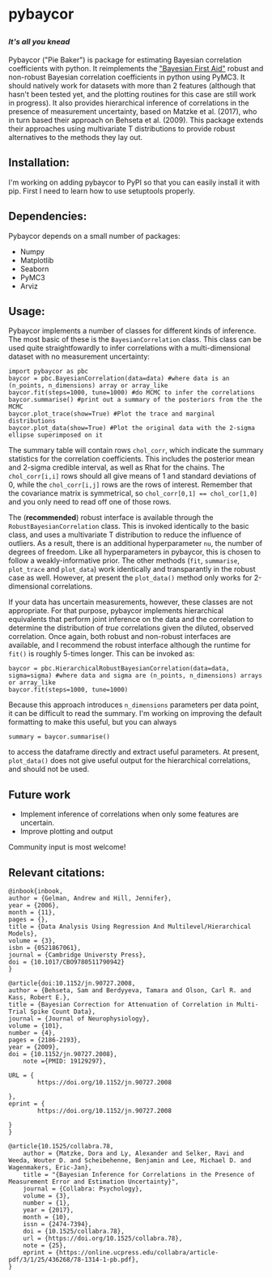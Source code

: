 # pybaycor 
<sub><sup>*It's all you knead*</sup></sub>
---

Pybaycor ("Pie Baker") is package for estimating Bayesian correlation coefficients with python. It reimplements the ["Bayesian First Aid"](http://www.sumsar.net/blog/2014/03/bayesian-first-aid-pearson-correlation-test/) robust and non-robust Bayesian correlation coefficients in python using PyMC3. It should natively work for datasets with more than 2 features (although that hasn't been tested yet, and the plotting routines for this case are still work in progress). It also provides hierarchical inference of correlations in the presence of measurement uncertainty, based on Matzke et al. (2017), who in turn based their approach on Behseta et al. (2009). This package extends their approaches using multivariate T distributions to provide robust alternatives to the methods they lay out.

## Installation:

I'm working on adding pybaycor to PyPI so that you can easily install it with pip. First I need to learn how to use setuptools properly.

## Dependencies:

Pybaycor depends on a small number of packages:

* Numpy
* Matplotlib
* Seaborn
* PyMC3
* Arviz

## Usage:

Pybaycor implements a number of classes for different kinds of inference. The most basic of these is the `BayesianCorrelation` class. This class can be used quite straightfowardly to infer correlations with a multi-dimensional dataset with no measurement uncertainty:

    import pybaycor as pbc
    baycor = pbc.BayesianCorrelation(data=data) #where data is an (n_points, n_dimensions) array or array_like
    baycor.fit(steps=1000, tune=1000) #do MCMC to infer the correlations
    baycor.summarise() #print out a summary of the posteriors from the the MCMC
    baycor.plot_trace(show=True) #Plot the trace and marginal distributions
    baycor.plot_data(show=True) #Plot the original data with the 2-sigma ellipse superimposed on it
    
The summary table will contain rows `chol_corr`, which indicate the summary statistics for the correlation coefficients. This includes the posterior mean and 2-sigma credible interval, as well as Rhat for the chains. The `chol_corr[i,i]` rows should all give means of 1 and standard deviations of 0, while the `chol_corr[i,j]` rows are the rows of interest. Remember that the covariance matrix is symmetrical, so `chol_corr[0,1] == chol_cor[1,0]` and you only need to read off one of those rows.

The (**recommended**) robust interface is available through the `RobustBayesianCorrelation` class. This is invoked identically to the basic class, and uses a multivariate T distribution to reduce the influence of outliers. As a result, there is an additional hyperparameter `nu`, the number of degrees of freedom. Like all hyperparameters in pybaycor, this is chosen to follow a weakly-informative prior. The other methods (`fit`, `summarise`, `plot_trace` and `plot_data`) work identically and transparantly in the robust case as well. However, at present the `plot_data()` method only works for 2-dimensional correlations.

If your data has uncertain measurements, however, these classes are not appropriate. For that purpose, pybaycor implements hierarchical equivalents that perform joint inference on the data and the correlation to determine the distribution of *true* correlations given the diluted, observed correlation. Once again, both robust and non-robust interfaces are available, and I recommend the robust interface although the runtime for `fit()` is roughly 5-times longer. This can be invoked as:

    baycor = pbc.HierarchicalRobustBayesianCorrelation(data=data, sigma=sigma) #where data and sigma are (n_points, n_dimensions) arrays or array_like
    baycor.fit(steps=1000, tune=1000)
    
Because this approach introduces `n_dimensions` parameters per data point, it can be difficult to read the summary. I'm working on improving the default formatting to make this useful, but you can always 

    summary = baycor.summarise()
    
to access the dataframe directly and extract useful parameters. At present, `plot_data()` does not give useful output for the hierarchical correlations, and should not be used. 

## Future work 

* Implement inference of correlations when only some features are uncertain. 
* Improve plotting and output

Community input is most welcome!


## Relevant citations:

```
@inbook{inbook,
author = {Gelman, Andrew and Hill, Jennifer},
year = {2006},
month = {11},
pages = {},
title = {Data Analysis Using Regression And Multilevel/Hierarchical Models},
volume = {3},
isbn = {0521867061},
journal = {Cambridge Universty Press},
doi = {10.1017/CBO9780511790942}
}

@article{doi:10.1152/jn.90727.2008,
author = {Behseta, Sam and Berdyyeva, Tamara and Olson, Carl R. and Kass, Robert E.},
title = {Bayesian Correction for Attenuation of Correlation in Multi-Trial Spike Count Data},
journal = {Journal of Neurophysiology},
volume = {101},
number = {4},
pages = {2186-2193},
year = {2009},
doi = {10.1152/jn.90727.2008},
    note ={PMID: 19129297},

URL = { 
        https://doi.org/10.1152/jn.90727.2008
    
},
eprint = { 
        https://doi.org/10.1152/jn.90727.2008
    
}
}

@article{10.1525/collabra.78,
    author = {Matzke, Dora and Ly, Alexander and Selker, Ravi and Weeda, Wouter D. and Scheibehenne, Benjamin and Lee, Michael D. and Wagenmakers, Eric-Jan},
    title = "{Bayesian Inference for Correlations in the Presence of Measurement Error and Estimation Uncertainty}",
    journal = {Collabra: Psychology},
    volume = {3},
    number = {1},
    year = {2017},
    month = {10},
    issn = {2474-7394},
    doi = {10.1525/collabra.78},
    url = {https://doi.org/10.1525/collabra.78},
    note = {25},
    eprint = {https://online.ucpress.edu/collabra/article-pdf/3/1/25/436268/78-1314-1-pb.pdf},
}
```
